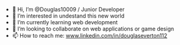 - 👋 Hi, I’m @Douglas10009 / Junior Developer
- 👀 I’m interested in undestand this new world
- 🌱 I’m currently learning web development
- 💞️ I’m looking to collaborate on web applications or game design
- 📫 How to reach me: www.linkedin.com/in/douglaseverton112

<!---
Douglas10009/Douglas10009 is a ✨ special ✨ repository because its `README.md` (this file) appears on your GitHub profile.
You can click the Preview link to take a look at your changes.
--->
